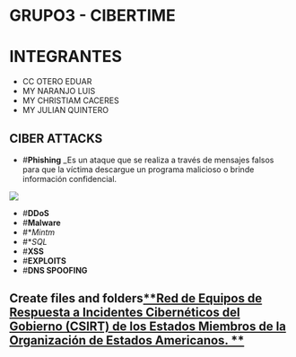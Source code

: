# GRUPO3 - CIBERTIME
# INTEGRANTES

- CC OTERO EDUAR
- MY NARANJO LUIS
- MY CHRISTIAM CACERES
- MY JULIAN QUINTERO

## CIBER ATTACKS

- #**Phishing**
_Es un ataque que se realiza a través de mensajes falsos para que la víctima descargue un programa malicioso o brinde información confidencial.

![](https://media.istockphoto.com/id/1470607326/es/foto/concepto-de-alerta-de-cebo-de-phishing-en-la-pantalla-de-un-tel%C3%A9fono-inteligente.jpg?s=612x612&w=0&k=20&c=AQM_-7ond_9IEIW8FI4RrREAAu17EM5mJumPluEsu7k=)

- #**DDoS**
- #**Malware**
- #**Mintm*
- #**SQL*
- #**XSS**
- #**EXPLOITS**
- #**DNS SPOOFING**
## Create files and folders[**Red de Equipos de Respuesta a Incidentes Cibernéticos del Gobierno (CSIRT) de los Estados Miembros de la Organización de Estados Americanos. **](https://csirtamericas.org/en)
